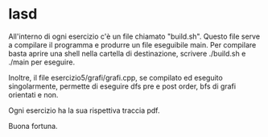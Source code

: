 # lasd
All'interno di ogni esercizio c'è un file chiamato "build.sh". Questo file serve a compilare il programma e produrre
un file eseguibile main. Per compilare basta aprire una shell nella cartella di destinazione, scrivere ./build.sh e 
./main  per eseguire.

Inoltre, il file esercizio5/grafi/grafi.cpp, se compilato ed eseguito
singolarmente, permette di eseguire dfs pre e post order, bfs di grafi orientati e non. 

Ogni esercizio ha la sua rispettiva traccia pdf.

Buona fortuna.
